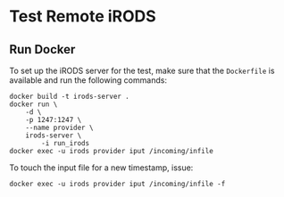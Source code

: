 # Test Remote iRODS

## Run Docker

To set up the iRODS server for the test, make sure that the `Dockerfile` is
available and run the following commands:

```
docker build -t irods-server .
docker run \
    -d \
    -p 1247:1247 \
    --name provider \
    irods-server \
        -i run_irods
docker exec -u irods provider iput /incoming/infile
```

To touch the input file for a new timestamp, issue:

```
docker exec -u irods provider iput /incoming/infile -f
```

